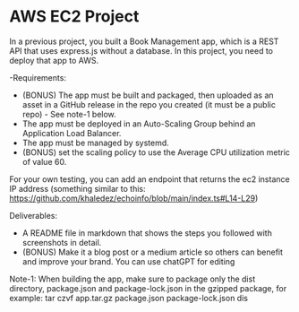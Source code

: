 # AWS EC2 Project‏
In a previous project, you built a Book Management app, which is a REST API that uses express.js without a database.
In this project, you need to deploy that app to AWS.

-Requirements:
 - (BONUS) The app must be built and packaged, then uploaded as an asset in a GitHub release in the repo you created (it must be a public repo) - See note-1 below.
 - The app must be deployed in an Auto-Scaling Group behind an Application Load Balancer.
 - The app must be managed by systemd.
 - (BONUS) set the scaling policy to use the Average CPU utilization metric of value 60.

For your own testing, you can add an endpoint that returns the ec2 instance IP address (something similar to this: https://github.com/khaledez/echoinfo/blob/main/index.ts#L14-L29)

Deliverables:
- A README file in markdown that shows the steps you followed with screenshots in detail.
- (BONUS) Make it a blog post or a medium article so others can benefit and improve your brand. You can use chatGPT for editing

Note-1:
When building the app, make sure to package only the dist directory, package.json and package-lock.json in the gzipped package, for example:
tar czvf app.tar.gz package.json package-lock.json dis
